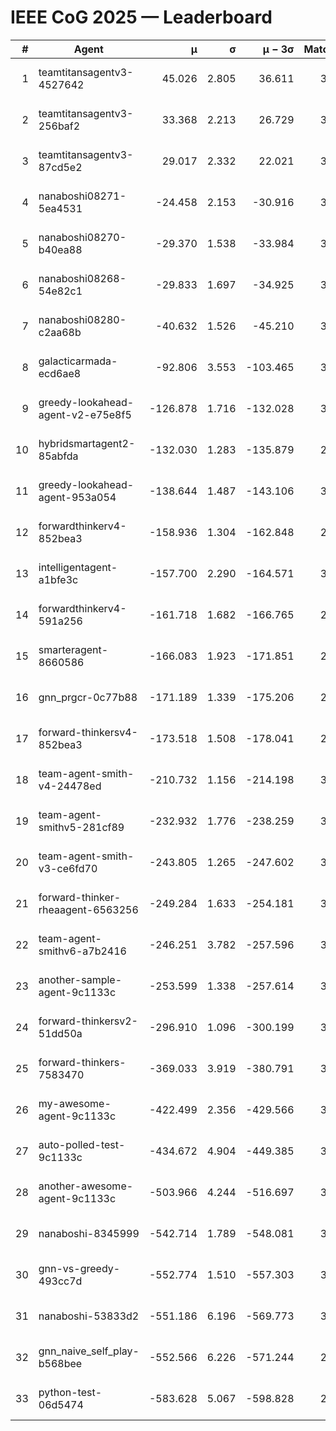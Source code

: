 # IEEE CoG 2025 — Leaderboard

| # | Agent | μ | σ | μ − 3σ | Matches | Updated |
|---:|---|---:|---:|---:|---:|---|
| 1 | teamtitansagentv3-4527642 | 45.026 | 2.805 | 36.611 | 3056 | 2025-09-01 20:21 |
| 2 | teamtitansagentv3-256baf2 | 33.368 | 2.213 | 26.729 | 3394 | 2025-09-01 20:21 |
| 3 | teamtitansagentv3-87cd5e2 | 29.017 | 2.332 | 22.021 | 3318 | 2025-09-01 20:21 |
| 4 | nanaboshi08271-5ea4531 | -24.458 | 2.153 | -30.916 | 3540 | 2025-09-01 20:21 |
| 5 | nanaboshi08270-b40ea88 | -29.370 | 1.538 | -33.984 | 3620 | 2025-09-01 20:21 |
| 6 | nanaboshi08268-54e82c1 | -29.833 | 1.697 | -34.925 | 3740 | 2025-09-01 20:21 |
| 7 | nanaboshi08280-c2aa68b | -40.632 | 1.526 | -45.210 | 3860 | 2025-09-01 20:21 |
| 8 | galacticarmada-ecd6ae8 | -92.806 | 3.553 | -103.465 | 3440 | 2025-09-01 20:21 |
| 9 | greedy-lookahead-agent-v2-e75e8f5 | -126.878 | 1.716 | -132.028 | 3848 | 2025-09-01 20:21 |
| 10 | hybridsmartagent2-85abfda | -132.030 | 1.283 | -135.879 | 2946 | 2025-09-01 20:21 |
| 11 | greedy-lookahead-agent-953a054 | -138.644 | 1.487 | -143.106 | 3868 | 2025-09-01 20:21 |
| 12 | forwardthinkerv4-852bea3 | -158.936 | 1.304 | -162.848 | 2929 | 2025-09-01 20:21 |
| 13 | intelligentagent-a1bfe3c | -157.700 | 2.290 | -164.571 | 3226 | 2025-09-01 20:21 |
| 14 | forwardthinkerv4-591a256 | -161.718 | 1.682 | -166.765 | 2853 | 2025-09-01 20:21 |
| 15 | smarteragent-8660586 | -166.083 | 1.923 | -171.851 | 2763 | 2025-09-01 20:21 |
| 16 | gnn_prgcr-0c77b88 | -171.189 | 1.339 | -175.206 | 2860 | 2025-09-01 20:21 |
| 17 | forward-thinkersv4-852bea3 | -173.518 | 1.508 | -178.041 | 2807 | 2025-09-01 20:21 |
| 18 | team-agent-smith-v4-24478ed | -210.732 | 1.156 | -214.198 | 3860 | 2025-09-01 20:21 |
| 19 | team-agent-smithv5-281cf89 | -232.932 | 1.776 | -238.259 | 3640 | 2025-09-01 20:21 |
| 20 | team-agent-smith-v3-ce6fd70 | -243.805 | 1.265 | -247.602 | 3520 | 2025-09-01 20:21 |
| 21 | forward-thinker-rheaagent-6563256 | -249.284 | 1.633 | -254.181 | 3808 | 2025-09-01 20:21 |
| 22 | team-agent-smithv6-a7b2416 | -246.251 | 3.782 | -257.596 | 3820 | 2025-09-01 20:21 |
| 23 | another-sample-agent-9c1133c | -253.599 | 1.338 | -257.614 | 3700 | 2025-09-01 20:21 |
| 24 | forward-thinkersv2-51dd50a | -296.910 | 1.096 | -300.199 | 3288 | 2025-09-01 20:21 |
| 25 | forward-thinkers-7583470 | -369.033 | 3.919 | -380.791 | 3520 | 2025-09-01 20:21 |
| 26 | my-awesome-agent-9c1133c | -422.499 | 2.356 | -429.566 | 3620 | 2025-09-01 20:21 |
| 27 | auto-polled-test-9c1133c | -434.672 | 4.904 | -449.385 | 3760 | 2025-09-01 20:21 |
| 28 | another-awesome-agent-9c1133c | -503.966 | 4.244 | -516.697 | 3640 | 2025-09-01 20:21 |
| 29 | nanaboshi-8345999 | -542.714 | 1.789 | -548.081 | 3320 | 2025-09-01 20:21 |
| 30 | gnn-vs-greedy-493cc7d | -552.774 | 1.510 | -557.303 | 3240 | 2025-09-01 20:21 |
| 31 | nanaboshi-53833d2 | -551.186 | 6.196 | -569.773 | 3320 | 2025-09-01 20:21 |
| 32 | gnn_naive_self_play-b568bee | -552.566 | 6.226 | -571.244 | 2240 | 2025-09-01 20:21 |
| 33 | python-test-06d5474 | -583.628 | 5.067 | -598.828 | 2860 | 2025-09-01 20:21 |
